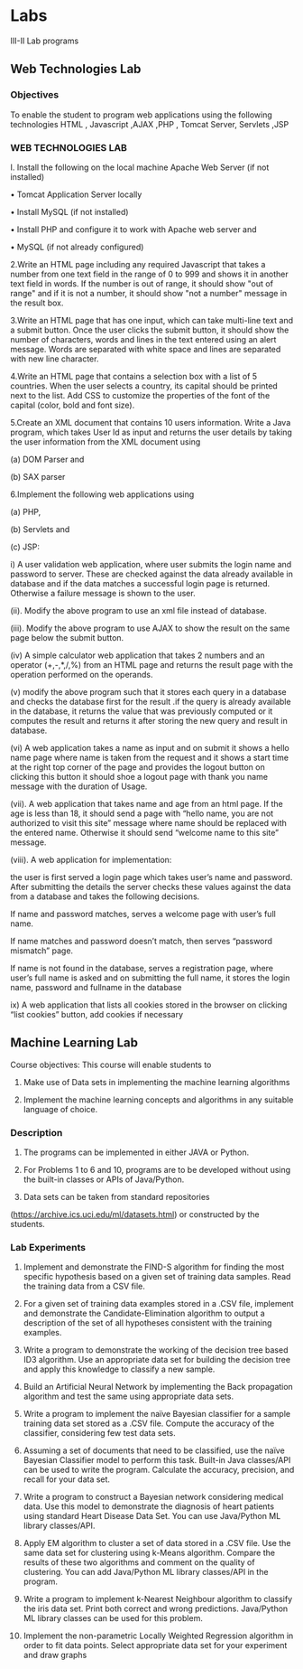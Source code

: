 # Labs

III-II Lab programs

## Web Technologies Lab

### Objectives

To enable the student to program web applications using the following technologies HTML ,
Javascript ,AJAX ,PHP , Tomcat Server, Servlets ,JSP

### WEB TECHNOLOGIES LAB

I. Install the following on the local machine Apache Web Server (if not installed)

• Tomcat Application Server locally

• Install MySQL (if not installed)

• Install PHP and configure it to work with Apache web server and

• MySQL (if not already configured)

2.Write an HTML page including any required Javascript that takes a number from one text field in
the range of 0 to 999 and shows it in another text field in words. If the number is out of range, it
should show "out of range" and if it is not a number, it should show "not a number" message in the
result box.

3.Write an HTML page that has one input, which can take multi-line text and a submit button. Once
the user clicks the submit button, it should show the number of characters, words and lines in the
text entered using an alert message. Words are separated with white space and lines are separated
with new line character.

4.Write an HTML page that contains a selection box with a list of 5 countries. When the user selects a
country, its capital should be printed next to the list. Add CSS to customize the properties of the font of the
capital (color, bold and font size).

5.Create an XML document that contains 10 users information. Write a Java program, which takes
User ld as input and returns the user details by taking the user information from the XML document
using

(a) DOM Parser and

(b) SAX parser

6.Implement the following web applications using

(a) PHP,

(b) Servlets and

(c) JSP:

i) A user validation web application, where user submits the login name and password to server. These are checked against the data already available in database and if the data matches a successful login page is returned. Otherwise a failure message is shown to the user.

(ii). Modify the above program to use an xml file instead of database.

(iii). Modify the above program to use AJAX to show the result on the same page below the submit button.

(iv) A simple calculator web application that takes 2 numbers and an operator (+,-,*,/,%) from an HTML page and returns the result page with the operation performed on the operands.

(v) modify the above program such that it stores each query in a database and checks the database first for the result .if the query is already available in the database, it returns the value that was previously computed or it computes the result and returns it after storing the new query and result in database.

(vi) A web application takes a name as input and on submit it shows a hello name page where  name is taken from the request and it shows a start time at the right top corner of the page and provides the logout button on clicking this button it should shoe a logout page with thank you name message with the duration of Usage.

(vii). A web application that takes name and age from an html page. If the age is less than 18, it should send a page with “hello name, you are not authorized to visit this site” message where name should be replaced with the entered name.  Otherwise it should send “welcome name to this site” message.

(viii). A web application for implementation:

the user is first served a login page which takes user’s name and password. After submitting the details the server checks these values against the data from a database and takes the following decisions.

If name and password matches, serves a welcome page with user’s full name.

If name matches and password doesn’t match, then serves “password mismatch” page.

If name is not found in the database, serves a registration page, where user’s full name is asked and on submitting the full name, it stores the login name, password and fullname in the database

ix) A web application that lists all cookies stored in the browser on clicking “list cookies” button, add cookies if necessary

## Machine Learning Lab

Course objectives: This course will enable students to

1. Make use of Data sets in implementing the machine learning algorithms

2. Implement the machine learning concepts and algorithms in any suitable language of
choice.

### Description

1. The programs can be implemented in either JAVA or Python.

2. For Problems 1 to 6 and 10, programs are to be developed without using the built-in classes
or APIs of Java/Python.

3. Data sets can be taken from standard repositories

(<https://archive.ics.uci.edu/ml/datasets.html>) or constructed by the students.

### Lab Experiments

1. Implement and demonstrate the FIND-S algorithm for finding the most specific hypothesis based
on a given set of training data samples. Read the training data from a CSV file.

2. For a given set of training data examples stored in a .CSV file, implement and demonstrate the
Candidate-Elimination algorithm to output a description of the set of all hypotheses
consistent with the training examples.

3. Write a program to demonstrate the working of the decision tree based ID3 algorithm. Use an
appropriate data set for building the decision tree and apply this knowledge to classify a new
sample.

4. Build an Artificial Neural Network by implementing the Back propagation algorithm and
test the same using appropriate data sets.

5. Write a program to implement the naïve Bayesian classifier for a sample training data set
stored as a .CSV file. Compute the accuracy of the classifier, considering few test data sets.

6. Assuming a set of documents that need to be classified, use the naïve Bayesian Classifier
model to perform this task. Built-in Java classes/API can be used to write the program.
Calculate the accuracy, precision, and recall for your data set.

7. Write a program to construct a Bayesian network considering medical data. Use this model to
demonstrate the diagnosis of heart patients using standard Heart Disease Data Set. You can
use Java/Python ML library classes/API.

8. Apply EM algorithm to cluster a set of data stored in a .CSV file. Use the same data set for
clustering using k-Means algorithm. Compare the results of these two algorithms and
comment on the quality of clustering. You can add Java/Python ML library classes/API in the
program.

9. Write a program to implement k-Nearest Neighbour algorithm to classify the iris data set.
Print both correct and wrong predictions. Java/Python ML library classes can be used for this
problem.

10. Implement the non-parametric Locally Weighted Regression algorithm in order to fit data
points. Select appropriate data set for your experiment and draw graphs
